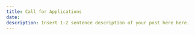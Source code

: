```yaml
---
title: Call for Applications
date:
description: Insert 1-2 sentence description of your post here here.
---
```

